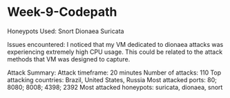 # Week-9-Codepath

Honeypots Used:
  Snort
  Dionaea
  Suricata
  
Issues encountered:
  I noticed that my VM dedicated to dionaea attacks was experiencing extremely high CPU usage. This could be related to the attack methods that VM was designed to capture.
  
Attack Summary:
  Attack timeframe: 20 minutes
  Number of attacks: 110
  Top attacking countries: Brazil, United States, Russia
  Most attacked ports: 80; 8080; 8008; 4398; 2392
  Most attacked honeypots: suricata, dionaea, snort
